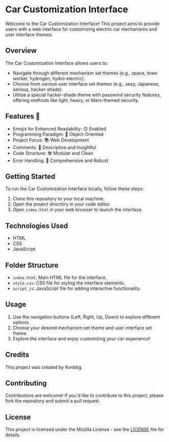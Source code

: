 # Car Customization Interface

Welcome to the Car Customization Interface! This project aims to provide users with a web interface for customizing electric car mechanisms and user interface themes.

## Overview

The Car Customization Interface allows users to:
- Navigate through different mechanism set themes (e.g., space, town worker, hydrogen, hydro-electric).
- Choose from various user interface set themes (e.g., sexy, Japanese, serious, hacker-shade).
- Utilize a special hacker-shade theme with password security features, offering methods like light, heavy, or Mars-themed security.

## Features 🌟

- Emojis for Enhanced Readability: 😊 Enabled
- Programming Paradigm: 🧠 Object-Oriented
- Project Focus: 📚 Web Development
- Comments: 📖 Descriptive and Insightful
- Code Structure: 🛠️ Modular and Clean
- Error Handling: 🚫 Comprehensive and Robust

## Getting Started

To run the Car Customization Interface locally, follow these steps:

1. Clone this repository to your local machine.
2. Open the project directory in your code editor.
3. Open `index.html` in your web browser to launch the interface.

## Technologies Used

- HTML
- CSS
- JavaScript

## Folder Structure

- `index.html`: Main HTML file for the interface.
- `style.css`: CSS file for styling the interface elements.
- `script.js`: JavaScript file for adding interactive functionality.

## Usage

1. Use the navigation buttons (Left, Right, Up, Down) to explore different options.
2. Choose your desired mechanism set theme and user interface set theme.
3. Explore the interface and enjoy customizing your car experience!

## Credits

This project was created by Kvnbbg.

## Contributing

Contributions are welcome! If you'd like to contribute to this project, please fork the repository and submit a pull request.

## License

This project is licensed under the Mozilla License - see the [LICENSE](LICENSE) file for details.
